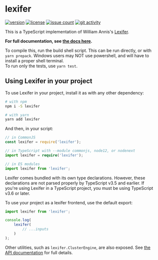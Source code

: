 # lexifer

[![version][1]][2] [![license][3]][4] [![issue count][5]][6]
[![git activity][7]][8]

This is a TypeScript implementation of William Annis's [Lexifer][9].

**For full documentation, see [the docs here][10].**

To compile this, run the build shell script. This can be run directly, or with
`yarn prepack`. Windows users may NOT use powershell, and will have to install
a proper shell terminal.  
To run only the tests, use `yarn test`.

## Using Lexifer in your project

To use Lexifer in your project, install it as with any other dependency:

```sh
# with npm
npm i -S lexifer

# with yarn
yarn add lexifer
```

And then, in your script:

```ts
// in CommonJS
const lexifer = require('lexifer');

// in TypeScript with --module commonjs, node12, or nodenext
import lexifer = require('lexifer');

// in ES modules
import lexifer from 'lexifer';
```

Lexifer comes bundled with its own type declarations. However, these
declarations are not parsed properly by TypeScript v3.5 and earlier. If you're
using Lexifer in a TypeScript project, you must be using TypeScript v3.6 or
later.

To use your project as a lexifer frontend, use the default export:

```js
import lexifer from 'lexifer';

console.log(
    lexifer(
        // ...inputs
    )
);
```

Other utilities, such as `lexifer.ClusterEngine`, are also exposed. See [the
API documentation][11] for full details.

[1]: https://img.shields.io/npm/v/lexifer
[2]: https://www.npmjs.com/package/lexifer "npm package"
[3]: https://img.shields.io/npm/l/lexifer
[4]: https://github.com/bbrk24/lexifer-ts/blob/master/LICENSE "license text"
[5]: https://img.shields.io/github/issues-raw/bbrk24/lexifer-ts
[6]: https://github.com/bbrk24/lexifer-ts/issues "issues page"
[7]: https://img.shields.io/github/commit-activity/m/bbrk24/lexifer-ts
[8]: https://github.com/bbrk24/lexifer-ts/commits "commit log"
[9]: https://github.com/wmannis/lexifer
[10]: ./docs/index.md
[11]: ./docs/api.md
